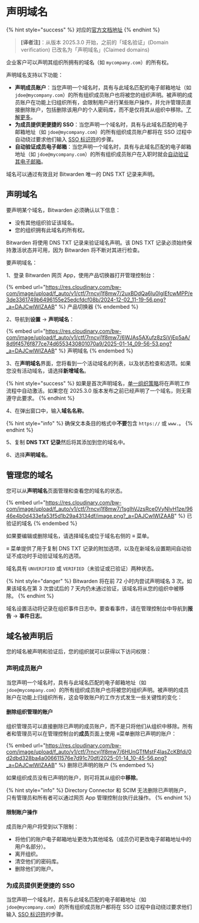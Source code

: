 # 声明域名

{% hint style="success" %}
对应的[官方文档地址](https://bitwarden.com/help/domain-verification/)
{% endhint %}

> **\[译者注]**：从版本 2025.3.0 开始，之前的「域名验证」(Domain verification) 已改名为「声明域名」(Claimed domains)

企业客户可以声明其组织所拥有的域名（如 `mycompany.com`）的所有权。

声明域名支持以下功能：

* **声明成员账户**：当您声明一个域名时，具有与此域名匹配的电子邮箱地址（如 `jdoe@mycompany.com`）的所有组织成员账户也将被您的组织声明。被声明的成员账户在功能上归组织所有，会限制用户进行某些账户操作，并允许管理员直接删除账户，包括删除该用户的个人密码库，而不是仅将其从组织中移除。[了解更多](../user-management/claimed-accounts.md)。
* **为成员提供更便捷的 SSO**：当您声明一个域名时，具有与此域名匹配的电子邮箱地址（如 `jdoe@mycompany.com`）的所有组织成员账户都将在 SSO 过程中自动绕过要求他们输入 [SSO 标识符](../../account/log-in-and-unlock/using-single-sign-on/using-login-with-sso.md#get-your-organization-identifier)的步骤。
* **自动验证成员电子邮箱**：当您声明一个域名时，具有与此域名匹配的电子邮箱地址（如 `jdoe@mycompany.com`）的所有组织成员账户在入职时就会[自动验证其电子邮箱](../../your-vault/general-faqs.md#q-what-features-are-unlocked-when-i-verify-my-email)。

域名可以通过有效且对 Bitwarden 唯一的 DNS TXT 记录来声明。

## 声明域名 <a href="#claim-a-domain" id="claim-a-domain"></a>

要声明某个域名，Bitwarden 必须确认以下信息：

* 没有其他组织验证该域名。
* 您的组织拥有此域名的所有权。

Bitwarden 将使用 DNS TXT 记录来验证域名声明。该 DNS TXT 记录必须始终保持激活状态并可用，因为 Bitwarden 将不断对其进行检查。

要声明域名：

1、登录 Bitwarden 网页 App，使用产品切换器打开管理控制台：

{% embed url="https://res.cloudinary.com/bw-com/image/upload/f_auto/v1/ctf/7rncvj1f8mw7/2uxBDdQa6lu0IgIEfcwMPP/e3de3361749b6496155e25edcfdcf08b/2024-12-02_11-19-56.png?_a=DAJCwlWIZAAB" %}
产品切换器
{% endembed %}

2、导航到**设置** → **声明域名**：

{% embed url="https://res.cloudinary.com/bw-com/image/upload/f_auto/v1/ctf/7rncvj1f8mw7/6WJAs5AXufz8zSiVjEp5aA/8d9f4576f877ce74d6553430801070a9/2025-01-14_09-56-53.png?_a=DAJCwlWIZAAB" %}
声明域名
{% endembed %}

3、在**声明域名**界面，您将看到一个活动域名的列表，以及状态检查和选项。如果您没有活动域名，请选择**新增域名**。

{% hint style="success" %}
如果是首次声明域名，[单一组织策略](../../organizations/enterprise-policies.md#single-organization)将在声明工作流程中自动激活。如果您在 2025.3.0 版本发布之前已经声明了一个域名，则无需遵守此要求。
{% endhint %}

4、在弹出窗口中，输入**域名名称**。

{% hint style="info" %}
确保文本条目的格式中**不要**包含 `https://` 或 `www.`。
{% endhint %}

5、复制 **DNS TXT 记录**然后将其添加到您的域名中。

6、选择**声明域名**。

## 管理您的域名 <a href="#managing-domains" id="managing-domains"></a>

您可以从**声明域名**页面管理和查看您的域名的状态。

{% embed url="https://res.cloudinary.com/bw-com/image/upload/f_auto/v1/ctf/7rncvj1f8mw7/1sgIhVJzsRce0VyNIvH1ze/9646e4b0d433efa53f5d1b29a43134df/image.png?_a=DAJCwlWIZAAB" %}
已验证的域名
{% endembed %}

如果要编辑或删除域名，请选择域名或位于域名右侧的 **≡** 菜单。

**≡** 菜单提供了用于复制 DNS TXT 记录的附加选项，以及在新域名设置期间自动验证不成功时手动验证域名的选项。

域名具有 `UNVERIFIED` 或 `VERIFIED`（未验证或已验证）两种状态。

{% hint style="danger" %}
Bitwarden 将在前 72 小时内尝试声明域名 3 次。如果该域名在第 3 次尝试后的 7 天内仍未通过验证，该域名将从您的组织中被移除。
{% endhint %}

域名设置活动将记录在组织事件日志中。要查看事件，请在管理控制台中导航到**报告** → **事件日志**。

## 域名被声明后 <a href="#once-your-domain-is-claimed" id="once-your-domain-is-claimed"></a>

您的域名被声明和验证后，您的组织就可以获得以下访问权限：

### 声明成员账户 <a href="#claimed-member-accounts" id="claimed-member-accounts"></a>

当您声明一个域名时，具有与此域名匹配的电子邮箱地址（如 `jdoe@mycompany.com`）的所有组织成员账户也将被您的组织声明。被声明的成员账户在功能上归组织所有，这会导致账户的工作方式发生一些关键性的变化：

#### 删除组织管理的账户 <a href="#org-managed-account-deletion" id="org-managed-account-deletion"></a>

组织管理员可以直接删除已声明的成员账户，而不是只将他们从组织中移除。所有者和管理员可以在管理控制台的**成员**页面上使用 **≡**&#x83DC;单删除已声明的账户：

{% embed url="https://res.cloudinary.com/bw-com/image/upload/f_auto/v1/ctf/7rncvj1f8mw7/6HUnGTfMstF4IasZcKBfdi/0d2dbd328ba4a006611576e7d91c70df/2025-01-14_10-45-56.png?_a=DAJCwlWIZAAB" %}
删除已声明的账户
{% endembed %}

如果组织成员没有已声明的账户，则可将其从组织中**移除**。

{% hint style="info" %}
Directory Connector 和 SCIM 无法删除已声明账户，只有管理员和所有者可以通过网页 App 管理控制台执行此操作。
{% endhint %}

#### 限制账户操作 <a href="#restricted-access-to-account-actions" id="restricted-access-to-account-actions"></a>

成员账户用户将受到以下限制：

* 将他们的账户电子邮箱地址更改为其他域名（成员仍可更改电子邮箱地址中的用户名部分）。
* 离开组织。
* 清空他们的密码库。
* 删除他们的账户。

### 为成员提供更便捷的 SSO <a href="#easier-sso-for-members" id="easier-sso-for-members"></a>

当您声明一个域名时，具有与此域名匹配的电子邮箱地址（如 `jdoe@mycompany.com`）的所有组织成员账户都将在 SSO 过程中自动绕过要求他们输入 [SSO 标识符](../../account/log-in-and-unlock/using-single-sign-on/using-login-with-sso.md#get-your-organization-identifier)的步骤。

